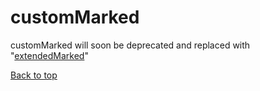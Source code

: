 # customMarked
customMarked will soon be deprecated and replaced with "[extendedMarked](extended-marked.md)"

[Back to top](#)